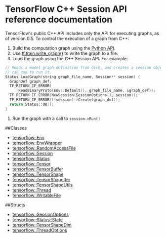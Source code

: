 # TensorFlow C++ Session API reference documentation <a class="md-anchor" id="AUTOGENERATED-tensorflow-c---session-api-reference-documentation"></a>

TensorFlow's public C++ API includes only the API for executing graphs, as of
version 0.5. To control the execution of a graph from C++:

1. Build the computation graph using the [Python API](../python/).
1. Use [tf.train.write_graph()](../python/train.md#write_graph) to
write the graph to a file.
1. Load the graph using the C++ Session API. For example:

  ```c++
  // Reads a model graph definition from disk, and creates a session object you
  // can use to run it.
  Status LoadGraph(string graph_file_name, Session** session) {
    GraphDef graph_def;
    TF_RETURN_IF_ERROR(
        ReadBinaryProto(Env::Default(), graph_file_name, &graph_def));
    TF_RETURN_IF_ERROR(NewSession(SessionOptions(), session));
    TF_RETURN_IF_ERROR((*session)->Create(graph_def));
    return Status::OK();
  }
```

1. Run the graph with a call to `session->Run()`


##Classes <a class="md-anchor" id="AUTOGENERATED-classes"></a>

* [tensorflow::Env](ClassEnv.md)
* [tensorflow::EnvWrapper](ClassEnvWrapper.md)
* [tensorflow::RandomAccessFile](ClassRandomAccessFile.md)
* [tensorflow::Session](ClassSession.md)
* [tensorflow::Status](ClassStatus.md)
* [tensorflow::Tensor](ClassTensor.md)
* [tensorflow::TensorBuffer](ClassTensorBuffer.md)
* [tensorflow::TensorShape](ClassTensorShape.md)
* [tensorflow::TensorShapeIter](ClassTensorShapeIter.md)
* [tensorflow::TensorShapeUtils](ClassTensorShapeUtils.md)
* [tensorflow::Thread](ClassThread.md)
* [tensorflow::WritableFile](ClassWritableFile.md)

##Structs <a class="md-anchor" id="AUTOGENERATED-structs"></a>

* [tensorflow::SessionOptions](StructSessionOptions.md)
* [tensorflow::Status::State](StructState.md)
* [tensorflow::TensorShapeDim](StructTensorShapeDim.md)
* [tensorflow::ThreadOptions](StructThreadOptions.md)


<div class='sections-order' style="display: none;">
<!--
<!-- ClassEnv.md -->
<!-- ClassEnvWrapper.md -->
<!-- ClassRandomAccessFile.md -->
<!-- ClassSession.md -->
<!-- ClassStatus.md -->
<!-- ClassTensor.md -->
<!-- ClassTensorBuffer.md -->
<!-- ClassTensorShape.md -->
<!-- ClassTensorShapeIter.md -->
<!-- ClassTensorShapeUtils.md -->
<!-- ClassThread.md -->
<!-- ClassWritableFile.md -->
<!-- StructSessionOptions.md -->
<!-- StructState.md -->
<!-- StructTensorShapeDim.md -->
<!-- StructThreadOptions.md -->
-->
</div>

